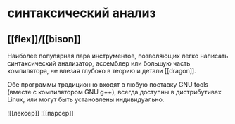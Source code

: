 # синтаксический анализ

## [[flex]]/[[bison]]

Наиболее популярная пара инструментов, позволяющих легко написать синтаксический анализатор, ассемблер или большую часть компилятора, не влезая глубоко в теорию и детали [[dragon]].

Обе программы традиционно входят в любую поставку GNU tools (вместе с компилятором GNU g++), всегда доступны в дистрибутивах Linux, или могут быть установлены индивидуально.

![[лексер]]
![[парсер]]

